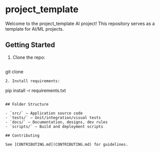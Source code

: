 # project_template

Welcome to the project_template AI project!
This repository serves as a template for AI/ML projects.

## Getting Started

1. Clone the repo:
   ```
git clone <your-repo-url>
   ```
2. Install requirements:
   ```
pip install -r requirements.txt
   ```

## Folder Structure

- `src/` – Application source code
- `tests/` – Unit/integration/visual tests
- `docs/` – Documentation, designs, dev rules
- `scripts/` – Build and deployment scripts

## Contributing

See [CONTRIBUTING.md](CONTRIBUTING.md) for guidelines.
